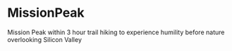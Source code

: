 # MissionPeak
Mission Peak within 3 hour trail hiking to experience humility before nature overlooking Silicon Valley
